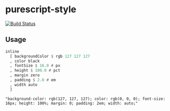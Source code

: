 # purescript-style

[![Build Status](https://travis-ci.com/paulyoung/purescript-style.svg?branch=master)](https://travis-ci.com/paulyoung/purescript-style)

## Usage

```purescript
inline
  [ backgroundColor $ rgb 127 127 127
  , color black
  , fontSize $ 16.0 # px
  , height $ 100.0 # pct
  , margin zero
  , padding $ 2.0 # em
  , width auto
  ]
```

```
"background-color: rgb(127, 127, 127); color: rgb(0, 0, 0); font-size: 16px; height: 100%; margin: 0; padding: 2em; width: auto;"
```
